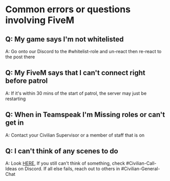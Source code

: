 # Common errors or questions involving FiveM


## Q: My game says I'm not whitelisted
A: Go onto our Discord to the #whitelist-role and un-react then re-react to the post there

## Q: My FiveM says that I can't connect right before patrol
A: If it's within 30 mins of the start of patrol, the server may just be restarting

## Q: When in Teamspeak I'm Missing roles or can't get in
A: Contact your Civilian Supervisor or a member of staff that is on

## Q: I can't think of any scenes to do
A: Look [HERE](https://deathstryder.github.io/GORP-Civilian-Documents/Important/call/), If you still can't think of something, check #Civilian-Call-Ideas on Discord. If all else fails, reach out to others in #Civilian-General-Chat